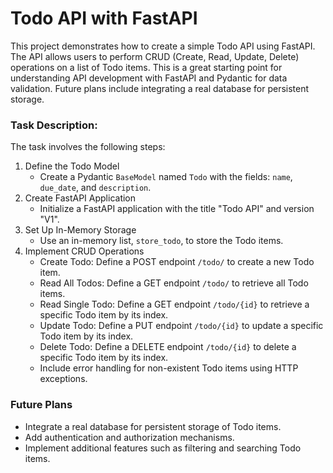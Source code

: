 # Todo API with FastAPI

This project demonstrates how to create a simple Todo API using FastAPI. The API allows users to perform CRUD (Create, Read, Update, Delete) operations on a list of Todo items. This is a great starting point for understanding API development with FastAPI and Pydantic for data validation. Future plans include integrating a real database for persistent storage.

### Task Description:

The task involves the following steps:

1. Define the Todo Model
   - Create a Pydantic `BaseModel` named `Todo` with the fields: `name`, `due_date`, and `description`.
2. Create FastAPI Application
   - Initialize a FastAPI application with the title "Todo API" and version "V1".
3. Set Up In-Memory Storage
   - Use an in-memory list, `store_todo`, to store the Todo items.
4. Implement CRUD Operations
   - Create Todo: Define a POST endpoint `/todo/` to create a new Todo item.
   - Read All Todos: Define a GET endpoint `/todo/` to retrieve all Todo items.
   - Read Single Todo: Define a GET endpoint `/todo/{id}` to retrieve a specific Todo item by its index.
   - Update Todo: Define a PUT endpoint `/todo/{id}` to update a specific Todo item by its index.
   - Delete Todo: Define a DELETE endpoint `/todo/{id}` to delete a specific Todo item by its index.
   - Include error handling for non-existent Todo items using HTTP exceptions.

### Future Plans

- Integrate a real database for persistent storage of Todo items.
- Add authentication and authorization mechanisms.
- Implement additional features such as filtering and searching Todo items.
